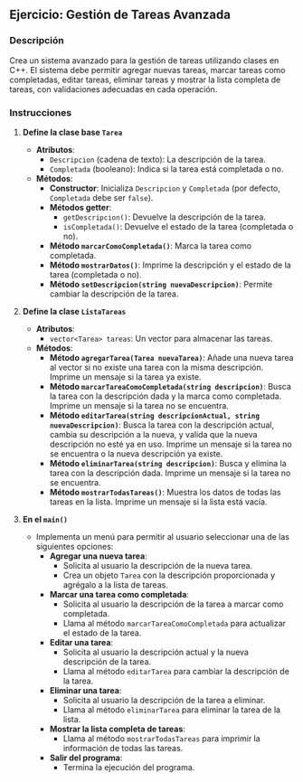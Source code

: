 ## Ejercicio: Gestión de Tareas Avanzada

### Descripción

Crea un sistema avanzado para la gestión de tareas utilizando clases en C++. El sistema debe permitir agregar nuevas tareas, marcar tareas como completadas, editar tareas, eliminar tareas y mostrar la lista completa de tareas, con validaciones adecuadas en cada operación.

### Instrucciones

1. **Define la clase base `Tarea`**

   - **Atributos**:
     - `Descripcion` (cadena de texto): La descripción de la tarea.
     - `Completada` (booleano): Indica si la tarea está completada o no.
   - **Métodos**:
     - **Constructor**: Inicializa `Descripcion` y `Completada` (por defecto, `Completada` debe ser `false`).
     - **Métodos getter**:
       - `getDescripcion()`: Devuelve la descripción de la tarea.
       - `isCompletada()`: Devuelve el estado de la tarea (completada o no).
     - **Método `marcarComoCompletada()`**: Marca la tarea como completada.
     - **Método `mostrarDatos()`**: Imprime la descripción y el estado de la tarea (completada o no).
     - **Método `setDescripcion(string nuevaDescripcion)`**: Permite cambiar la descripción de la tarea.

2. **Define la clase `ListaTareas`**

   - **Atributos**:
     - `vector<Tarea> tareas`: Un vector para almacenar las tareas.
   - **Métodos**:
     - **Método `agregarTarea(Tarea nuevaTarea)`**: Añade una nueva tarea al vector si no existe una tarea con la misma descripción. Imprime un mensaje si la tarea ya existe.
     - **Método `marcarTareaComoCompletada(string descripcion)`**: Busca la tarea con la descripción dada y la marca como completada. Imprime un mensaje si la tarea no se encuentra.
     - **Método `editarTarea(string descripcionActual, string nuevaDescripcion)`**: Busca la tarea con la descripción actual, cambia su descripción a la nueva, y valida que la nueva descripción no esté ya en uso. Imprime un mensaje si la tarea no se encuentra o la nueva descripción ya existe.
     - **Método `eliminarTarea(string descripcion)`**: Busca y elimina la tarea con la descripción dada. Imprime un mensaje si la tarea no se encuentra.
     - **Método `mostrarTodasTareas()`**: Muestra los datos de todas las tareas en la lista. Imprime un mensaje si la lista está vacía.

3. **En el `main()`**
   - Implementa un menú para permitir al usuario seleccionar una de las siguientes opciones:
     - **Agregar una nueva tarea**:
       - Solicita al usuario la descripción de la nueva tarea.
       - Crea un objeto `Tarea` con la descripción proporcionada y agrégalo a la lista de tareas.
     - **Marcar una tarea como completada**:
       - Solicita al usuario la descripción de la tarea a marcar como completada.
       - Llama al método `marcarTareaComoCompletada` para actualizar el estado de la tarea.
     - **Editar una tarea**:
       - Solicita al usuario la descripción actual y la nueva descripción de la tarea.
       - Llama al método `editarTarea` para cambiar la descripción de la tarea.
     - **Eliminar una tarea**:
       - Solicita al usuario la descripción de la tarea a eliminar.
       - Llama al método `eliminarTarea` para eliminar la tarea de la lista.
     - **Mostrar la lista completa de tareas**:
       - Llama al método `mostrarTodasTareas` para imprimir la información de todas las tareas.
     - **Salir del programa**:
       - Termina la ejecución del programa.
